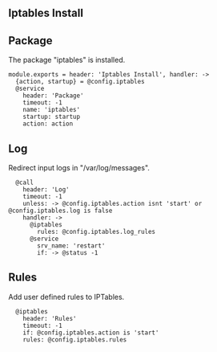 
## Iptables Install

## Package

The package "iptables" is installed.

    module.exports = header: 'Iptables Install', handler: ->
      {action, startup} = @config.iptables
      @service
        header: 'Package'
        timeout: -1
        name: 'iptables'
        startup: startup
        action: action

## Log

Redirect input logs in "/var/log/messages".

      @call
        header: 'Log'
        timeout: -1
        unless: -> @config.iptables.action isnt 'start' or @config.iptables.log is false
        handler: ->
          @iptables
            rules: @config.iptables.log_rules
          @service
            srv_name: 'restart'
            if: -> @status -1

## Rules

Add user defined rules to IPTables.

      @iptables
        header: 'Rules'
        timeout: -1
        if: @config.iptables.action is 'start'
        rules: @config.iptables.rules
